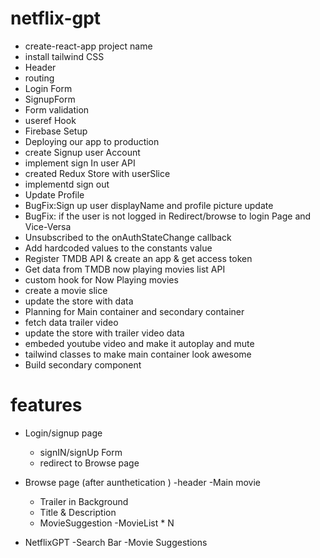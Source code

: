 # netflix-gpt

- create-react-app project name
- install tailwind CSS
- Header
- routing
- Login Form
- SignupForm
- Form validation
- useref Hook
- Firebase Setup
- Deploying our app to production
- create Signup user Account
- implement sign In user API
- created Redux Store with userSlice
- implementd sign out
- Update Profile
- BugFix:Sign up user displayName and profile picture update
- BugFix: if the user is not logged in Redirect/browse to login Page and Vice-Versa
- Unsubscribed to the onAuthStateChange callback
- Add hardcoded values to the constants value
- Register TMDB API & create an app & get access token
- Get data from TMDB now playing movies list API
- custom hook for Now Playing movies
- create a movie slice
- update the store with data
- Planning for Main container and secondary container
- fetch data trailer video
- update the store with trailer video data
- embeded youtube video and make it autoplay and mute
- tailwind classes to make main container look awesome
- Build secondary component

# features

- Login/signup page
  - signIN/signUp Form
  - redirect to Browse page
- Browse page (after aunthetication )
  -header
  -Main movie

  - Trailer in Background
  - Title & Description
  - MovieSuggestion
    -MovieList \* N

- NetflixGPT
  -Search Bar
  -Movie Suggestions
